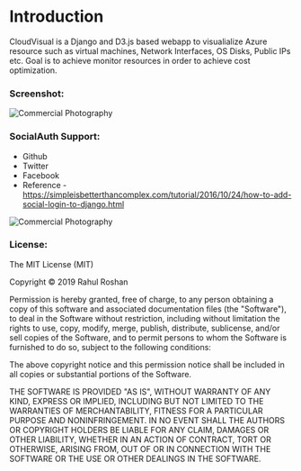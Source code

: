 # Introduction

CloudVisual is a Django and D3.js based webapp to visualialize Azure resource such as virtual machines, Network Interfaces, OS Disks, Public IPs etc. Goal is to achieve monitor resources in order to achieve cost optimization. 


### Screenshot:

<img src="https://i.imgur.com/PFmXh8h.png" alt="Commercial Photography">

### SocialAuth Support:
- Github
- Twitter
- Facebook
- Reference - https://simpleisbetterthancomplex.com/tutorial/2016/10/24/how-to-add-social-login-to-django.html
<img src="https://i.imgur.com/7xWtQSi.png" alt="Commercial Photography">


### License:
The MIT License (MIT)

Copyright © 2019  Rahul Roshan

Permission is hereby granted, free of charge, to any person obtaining a copy of this software and associated documentation files (the "Software"), to deal in the Software without restriction, including without limitation the rights to use, copy, modify, merge, publish, distribute, sublicense, and/or sell copies of the Software, and to permit persons to whom the Software is furnished to do so, subject to the following conditions:

The above copyright notice and this permission notice shall be included in all copies or substantial portions of the Software.

THE SOFTWARE IS PROVIDED "AS IS", WITHOUT WARRANTY OF ANY KIND, EXPRESS OR IMPLIED, INCLUDING BUT NOT LIMITED TO THE WARRANTIES OF MERCHANTABILITY, FITNESS FOR A PARTICULAR PURPOSE AND NONINFRINGEMENT. IN NO EVENT SHALL THE AUTHORS OR COPYRIGHT HOLDERS BE LIABLE FOR ANY CLAIM, DAMAGES OR OTHER LIABILITY, WHETHER IN AN ACTION OF CONTRACT, TORT OR OTHERWISE, ARISING FROM, OUT OF OR IN CONNECTION WITH THE SOFTWARE OR THE USE OR OTHER DEALINGS IN THE SOFTWARE.